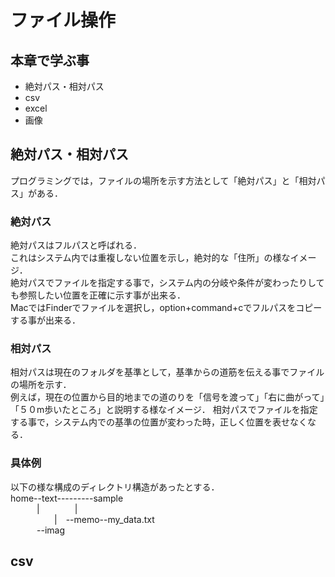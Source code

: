 # ファイル操作
## 本章で学ぶ事
- 絶対パス・相対パス
- csv
- excel
- 画像

## 絶対パス・相対パス
プログラミングでは，ファイルの場所を示す方法として「絶対パス」と「相対パス」がある．

### 絶対パス
絶対パスはフルパスと呼ばれる．  
これはシステム内では重複しない位置を示し，絶対的な「住所」の様なイメージ．  
絶対パスでファイルを指定する事で，システム内の分岐や条件が変わったりしても参照したい位置を正確に示す事が出来る．  
MacではFinderでファイルを選択し，option+command+cでフルパスをコピーする事が出来る．

### 相対パス
相対パスは現在のフォルダを基準として，基準からの道筋を伝える事でファイルの場所を示す．  
例えば，現在の位置から目的地までの道のりを「信号を渡って」「右に曲がって」「５０m歩いたところ」と説明する様なイメージ．
相対パスでファイルを指定する事で，システム内での基準の位置が変わった時，正しく位置を表せなくなる．

### 具体例
以下の様な構成のディレクトリ構造があったとする．<br>
home--text---------sample<br>
&emsp;&emsp;&emsp;|&emsp;&emsp;&emsp;&emsp;|<br>
&emsp;&emsp;&emsp;&emsp;&emsp;|&emsp;--memo--my_data.txt<br>
&emsp;&emsp;&emsp;--imag<br>

## csv
